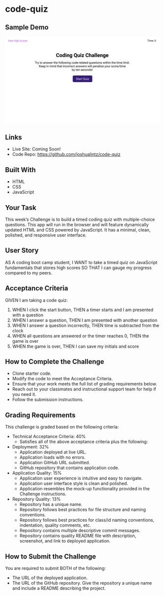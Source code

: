 # code-quiz

## Sample Demo
<a href="https://joshualintz.github.io/code-quiz/"><img width="728" src="./assets/images/04-web-apis-homework-demo.gif" alt="Demo"></a>

## Links
* Live Site: Coming Soon!
* Code Repo: https://github.com/joshualintz/code-quiz

## Built With
* HTML
* CSS
* JavaScript

## Your Task

This week’s Challenge is to build a timed coding quiz with multiple-choice questions. This app will run in the browser and will feature dynamically updated HTML and CSS powered by JavaScript. It has a minimal, clean, polished, and responsive user interface.

## User Story

AS A coding boot camp student, I WANT to take a timed quiz on JavaScript fundamentals that stores high scores SO THAT I can gauge my progress compared to my peers.

## Acceptance Criteria

GIVEN I am taking a code quiz: 

1. WHEN I click the start button, THEN a timer starts and I am presented with a question
2. WHEN I answer a question, THEN I am presented with another question
3. WHEN I answer a question incorrectly, THEN time is subtracted from the clock
4. WHEN all questions are answered or the timer reaches 0, THEN the game is over
5. WHEN the game is over, THEN I can save my initials and score

## How to Complete the Challenge

* Clone starter code.
* Modify the code to meet the Acceptance Criteria.
* Ensure that your work meets the full list of grading requirements below.
* Reach out to your classmates and instructional support team for help if you need it.
* Follow the submission instructions.

## Grading Requirements

This challenge is graded based on the following criteria:

* Technical Acceptance Criteria: 40%
    * Satisfies all of the above acceptance criteria plus the following:
* Deployment: 32%
    * Application deployed at live URL.
    * Application loads with no errors.
    * Application GitHub URL submitted.
    * GitHub repository that contains application code.
* Application Quality: 15%
    * Application user experience is intuitive and easy to navigate.
    * Application user interface style is clean and polished.
    * Application resembles the mock-up functionality provided in the Challenge instructions.
* Repository Quality: 13%
    * Repository has a unique name.
    * Repository follows best practices for file structure and naming conventions.
    * Repository follows best practices for class/id naming conventions, indentation, quality comments, etc.
    * Repository contains multiple descriptive commit messages.
    * Repository contains quality README file with description, screenshot, and link to deployed application.

## How to Submit the Challenge

You are required to submit BOTH of the following:
* The URL of the deployed application.
* The URL of the GitHub repository. Give the repository a unique name and include a README describing the project.